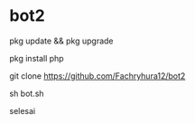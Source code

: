 # bot2

pkg update && pkg upgrade

pkg install php

git clone https://github.com/Fachryhura12/bot2

sh bot.sh

selesai
